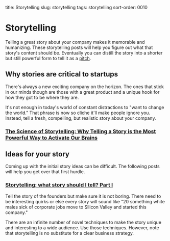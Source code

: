title: Storytelling
slug: storytelling
tags: storytelling
sort-order: 0010

# Storytelling
Telling a great story about your company makes it memorable and humanizing.
These storytelling posts will help you figure out what that story's content
should be. Eventually you can distill the story into a shorter but still
powerful form to tell it as a [pitch](/pitching.html).


## Why stories are critical to startups
There's always a new exciting company on the horizon. The ones that stick in
our minds though are those with a great product and a unique hook for how they
got to be where they are. 

It's not enough in today's world of constant 
distractions to "want to change the world." That phrase is now so cliche it'll
make people ignore you. Instead, tell a fresh, compelling, but realistic story 
about your company.

### [The Science of Storytelling: Why Telling a Story is the Most Powerful Way to Activate Our Brains](http://lifehacker.com/5965703/the-science-of-storytelling-why-telling-a-story-is-the-most-powerful-way-to-activate-our-brains)


## Ideas for your story
Coming up with the initial story ideas can be difficult. The following posts
will help you get over that first hurdle.

### [Storytelling: what story should I tell? Part I](http://blog.press42.com/index.php/2012/11/05/storytelling-video-pitch/)
Tell the story of the founders but make sure it is not boring. There need to
be interesting quirks or else every story will sound like "20 something white
males sick of corporate jobs move to Silicon Valley and started this company."

There are an infinite number of novel techniques to make the story unique and 
interesting to a wide audience. Use those techniques. However, note that 
storytelling is no substitute for a clear business strategy.

